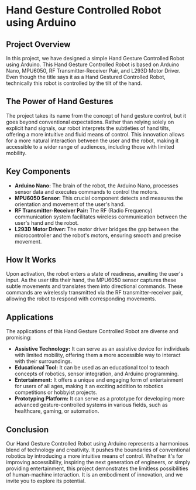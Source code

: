 # Hand Gesture Controlled Robot using Arduino

## Project Overview

In this project, we have designed a simple Hand Gesture Controlled Robot using Arduino. This Hand Gesture Controlled Robot is based on Arduino Nano, MPU6050, RF Transmitter-Receiver Pair, and L293D Motor Driver. Even though the title says it as a Hand Gestured Controlled Robot, technically this robot is controlled by the tilt of the hand.

## The Power of Hand Gestures

The project takes its name from the concept of hand gesture control, but it goes beyond conventional expectations. Rather than relying solely on explicit hand signals, our robot interprets the subtleties of hand tilts, offering a more intuitive and fluid means of control. This innovation allows for a more natural interaction between the user and the robot, making it accessible to a wider range of audiences, including those with limited mobility.

## Key Components

- **Arduino Nano:** The brain of the robot, the Arduino Nano, processes sensor data and executes commands to control the motors.
- **MPU6050 Sensor:** This crucial component detects and measures the orientation and movement of the user's hand.
- **RF Transmitter-Receiver Pair:** The RF (Radio Frequency) communication system facilitates wireless communication between the user's hand and the robot.
- **L293D Motor Driver:** The motor driver bridges the gap between the microcontroller and the robot's motors, ensuring smooth and precise movement.

## How It Works

Upon activation, the robot enters a state of readiness, awaiting the user's input. As the user tilts their hand, the MPU6050 sensor captures these subtle movements and translates them into directional commands. These commands are wirelessly transmitted via the RF transmitter-receiver pair, allowing the robot to respond with corresponding movements.

## Applications

The applications of this Hand Gesture Controlled Robot are diverse and promising:

- **Assistive Technology:** It can serve as an assistive device for individuals with limited mobility, offering them a more accessible way to interact with their surroundings.
- **Educational Tool:** It can be used as an educational tool to teach concepts of robotics, sensor integration, and Arduino programming.
- **Entertainment:** It offers a unique and engaging form of entertainment for users of all ages, making it an exciting addition to robotics competitions or hobbyist projects.
- **Prototyping Platform:** It can serve as a prototype for developing more advanced gesture-controlled systems in various fields, such as healthcare, gaming, or automation.

## Conclusion

Our Hand Gesture Controlled Robot using Arduino represents a harmonious blend of technology and creativity. It pushes the boundaries of conventional robotics by introducing a more intuitive means of control. Whether it's for improving accessibility, inspiring the next generation of engineers, or simply providing entertainment, this project demonstrates the limitless possibilities of human-machine interaction. It is an embodiment of innovation, and we invite you to explore its potential.
